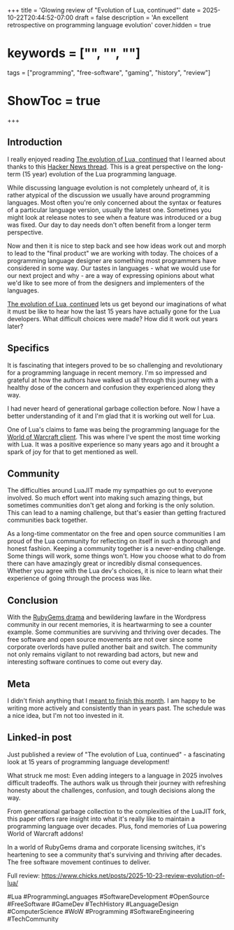 +++
title = 'Glowing review of "Evolution of Lua, continued"'
date = 2025-10-22T20:44:52-07:00
draft = false
description = 'An excellent retrospective on programming language evolution'
cover.hidden = true
# keywords = ["", "", ""]
tags = ["programming", "free-software", "gaming", "history", "review"]
# ShowToc = true
+++

## Introduction

I really enjoyed reading
[The evolution of Lua, continued](https://www.lua.org/doc/cola.pdf)
that I learned about thanks to this
[Hacker News thread](https://news.ycombinator.com/item?id=45502502).
This is a great perspective on the long-term (15 year)
evolution of the Lua programming language.

While discussing language evolution is not completely unheard of, it is rather
atypical of the discussion we usually have around programming languages.  Most
often you're only concerned about the syntax or features of a particular
language version, usually the latest one.  Sometimes you might look at release
notes to see when a feature was introduced or a bug was fixed.  Our day to day
needs don't often benefit from a longer term perspective.

Now and then it is nice to step back and see how ideas work out and morph
to lead to the "final product" we are working with today.  The choices of a
programming language designer are something most programmers have considered
in some way.  Our tastes in languages - what we would use for our next project
and why - are a way of expressing opinions about what we'd like to see more of
from the designers and implementers of the languages.

[The evolution of Lua, continued](https://www.lua.org/doc/cola.pdf)
lets us get beyond our imaginations of what it must be like to hear how the
last 15 years have actually gone for the Lua developers.  What difficult
choices were made?  How did it work out years later?

## Specifics

It is fascinating that integers proved to be so challenging and revolutionary
for a programming language in recent memory.  I'm so impressed and grateful
at how the authors have walked us all through this journey with a healthy
dose of the concern and confusion they experienced along they way.

I had never heard of generational garbage collection before.  Now I have a
better understanding of it and I'm glad that it is working out well for Lua.

One of Lua's claims to fame was being the programming language for the
[World of Warcraft client](https://wowpedia.fandom.com/wiki/Lua).  This
was where I've spent the most time working with Lua.  It was a positive
experience so many years ago and it brought a spark of joy for that
to get mentioned as well.

## Community

The difficulties around LuaJIT made my sympathies go out to everyone
involved.  So much effort went into making such amazing things, but
sometimes communities don't get along and forking is the only solution.
This can lead to a naming challenge, but that's easier than getting
fractured communities back together.

As a long-time commentator on the free and open source communities I am proud
of the Lua community for reflecting on itself in such a thorough and honest
fashion.  Keeping a community together is a never-ending challenge.  Some
things will work, some things won't.  How you choose what to do from there
can have amazingly great or incredibly dismal consequences.  Whether you
agree with the Lua dev's choices, it is nice to learn what their
experience of going through the process was like.

## Conclusion

With the [RubyGems drama](https://lwn.net/Articles/1040778/) and bewildering
lawfare in the Wordpress community in our recent memories, it is heartwarming
to see a counter example.  Some communities are surviving and thriving over
decades.  The free software and open source movements are not over since
some corporate overlords have pulled another bait and switch.  The community
not only remains vigilant to not rewarding bad actors, but new and interesting
software continues to come out every day.

## Meta

I didn't finish anything that I
[meant to finish this month](https://github.com/chicks-net/www-chicks-net/blob/main/TODO.md).
I am happy to be writing more actively and consistently than in years past.
The schedule was a nice idea, but I'm not too invested in it.

## Linked-in post

Just published a review of "The evolution of Lua, continued" - a fascinating look at 15 years of programming language development!

What struck me most: Even adding integers to a language in 2025 involves difficult tradeoffs. The authors walk us through their journey with refreshing honesty about the challenges, confusion, and tough decisions along the way.

From generational garbage collection to the complexities of the LuaJIT fork, this paper offers rare insight into what it's really like to maintain a programming language over decades. Plus, fond memories of Lua powering World of Warcraft addons!

In a world of RubyGems drama and corporate licensing switches, it's heartening to see a community that's surviving and thriving after decades. The free software movement continues to deliver.

Full review: https://www.chicks.net/posts/2025-10-23-review-evolution-of-lua/

#Lua #ProgrammingLanguages #SoftwareDevelopment #OpenSource #FreeSoftware #GameDev #TechHistory #LanguageDesign #ComputerScience #WoW #Programming #SoftwareEngineering #TechCommunity
